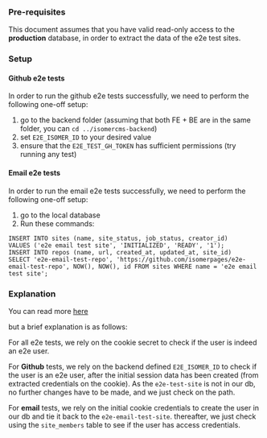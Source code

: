 ### Pre-requisites

This document assumes that you have valid read-only access to the **production** database, in order to extract the data of the e2e test sites.

### Setup

#### Github e2e tests

In order to run the github e2e tests successfully, we need to perform the following one-off setup:

1. go to the backend folder (assuming that both FE + BE are in the same folder, you can `cd ../isomercms-backend`)
2. set `E2E_ISOMER_ID` to your desired value
3. ensure that the `E2E_TEST_GH_TOKEN` has sufficient permissions (try running any test)

#### Email e2e tests

In order to run the email e2e tests successfully, we need to perform the following one-off setup:

1. go to the local database
2. Run these commands:

```
INSERT INTO sites (name, site_status, job_status, creator_id)
VALUES ('e2e email test site', 'INITIALIZED', 'READY', '1');
INSERT INTO repos (name, url, created_at, updated_at, site_id)
SELECT 'e2e-email-test-repo', 'https://github.com/isomerpages/e2e-email-test-repo', NOW(), NOW(), id FROM sites WHERE name = 'e2e email test site';
```

### Explanation

You can read more [here](https://www.notion.so/opengov/E2E-email-tests-e8d088d60fb3492686451999fe75d76b?pvs=4)

but a brief explanation is as follows:

For all e2e tests, we rely on the cookie secret to check if the user is indeed an e2e user.

For **Github** tests, we rely on the backend defined `E2E_ISOMER_ID` to check if the user is an e2e user, after the initial session data has been created (from extracted credentials on the cookie). As the `e2e-test-site` is not in our db, no further changes have to be made, and we just check on the path.

For **email** tests, we rely on the initial cookie credentials to create the user in our db and tie it back to the `e2e-email-test-site`. thereafter, we just check using the `site_members` table to see if the user has access credentials.

